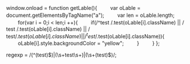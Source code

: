 window.onload = function getLable(){
　　        var oLable = document.getElementsByTagName("a");
　　        var len = oLable.length;
　　        for(var i = 0;i < len;i ++){
　　                if(/^test /.test(oLable[i].className) || / test /.test(oLable[i].className) || / test$/.test(oLable[i].className) || /^test$/.test(oLable[i].className)){
　　                        oLable[i].style.backgroundColor = "yellow";
　　                }
　　        }
};


regexp = /(^(test)$)|(\s+test\s+)|(\s+(test)$)/;